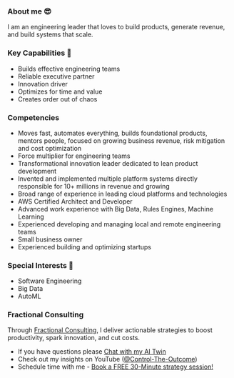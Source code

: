 ### About me 😎
I am an engineering leader that loves to build products, generate revenue, and build systems that scale.

### Key Capabilities 🏢
- Builds effective engineering teams
- Reliable executive partner
- Innovation driver
- Optimizes for time and value
- Creates order out of chaos

### Competencies
- Moves fast, automates everything, builds foundational products, mentors people, focused on growing business revenue, risk mitigation and cost optimization
- Force multiplier for engineering teams
- Transformational innovation leader dedicated to lean product development
- Invented and implemented multiple platform systems directly responsible for 10+ millions in revenue and growing
- Broad range of experience in leading cloud platforms and technologies
- AWS Certified Architect and Developer
- Advanced work experience with Big Data, Rules Engines, Machine Learning
- Experienced developing and managing local and remote engineering teams
- Small business owner
- Experienced building and optimizing startups

### Special Interests 👀
  - Software Engineering
  - Big Data
  - AutoML

### Fractional Consulting
Through [Fractional Consulting](https://www.solidcage.com), I deliver actionable strategies to boost productivity, spark innovation, and cut costs. 
- If you have questions please [Chat with my AI Twin](https://solidcage-ai-twin.streamlit.app/) 
- Check out my insights on YouTube ([@Control-The-Outcome](https://www.youtube.com/@Control-The-Outcome))
- Schedule time with me - [Book a FREE 30-Minute strategy session!](https://cal.com/filip-szalewicz-wl6x3a/30min)
